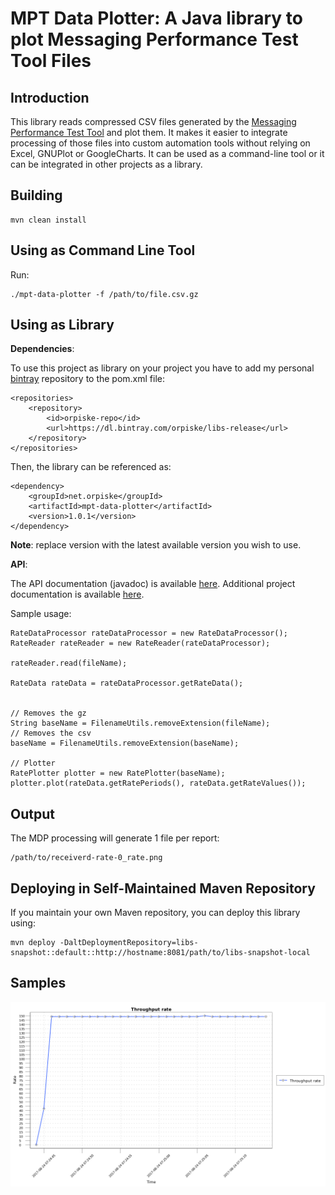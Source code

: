 MPT Data Plotter: A Java library to plot Messaging Performance Test Tool Files
============


Introduction
----

This library reads compressed CSV files generated by the [Messaging Performance Test Tool](https://github.com/orpiske/msg-perf-tool/) and plot them. It makes it
easier to integrate processing of those files into custom automation tools without relying on Excel, GNUPlot or
GoogleCharts.
It can be used as a command-line tool or it can be integrated in other projects as a library.


Building
----

```
mvn clean install
```



Using as Command Line Tool
----

Run:

```
./mpt-data-plotter -f /path/to/file.csv.gz
```

Using as Library
----

**Dependencies**:

To use this project as library on your project you have to add my personal 
[bintray](https://bintray.com/orpiske/libs-release/) repository to the pom.xml
file:

```
<repositories>
    <repository>
        <id>orpiske-repo</id>
        <url>https://dl.bintray.com/orpiske/libs-release</url>
    </repository>
</repositories>
```

Then, the library can be referenced as: 
```
<dependency>
    <groupId>net.orpiske</groupId>
    <artifactId>mpt-data-plotter</artifactId>
    <version>1.0.1</version>
</dependency>
```

**Note**: replace version with the latest available version you wish to use.

**API**:

The API documentation (javadoc) is available [here](http://www.orpiske.net/files/javadoc/mpt-data-plotter-1/apidocs/). 
Additional project documentation is available [here](http://www.orpiske.net/files/javadoc/mpt-data-plotter-1/).

Sample usage:

```
RateDataProcessor rateDataProcessor = new RateDataProcessor();
RateReader rateReader = new RateReader(rateDataProcessor);

rateReader.read(fileName);

RateData rateData = rateDataProcessor.getRateData();


// Removes the gz
String baseName = FilenameUtils.removeExtension(fileName);
// Removes the csv
baseName = FilenameUtils.removeExtension(baseName);

// Plotter
RatePlotter plotter = new RatePlotter(baseName);
plotter.plot(rateData.getRatePeriods(), rateData.getRateValues());
```

Output
----

The MDP processing will generate 1 file per report: 

```
/path/to/receiverd-rate-0_rate.png
```

Deploying in Self-Maintained Maven Repository
----

If you maintain your own Maven repository, you can deploy this library using:

```
mvn deploy -DaltDeploymentRepository=libs-snapshot::default::http://hostname:8081/path/to/libs-snapshot-local
```

Samples
----
![Rate](doc/senderd-rate_rate.png)